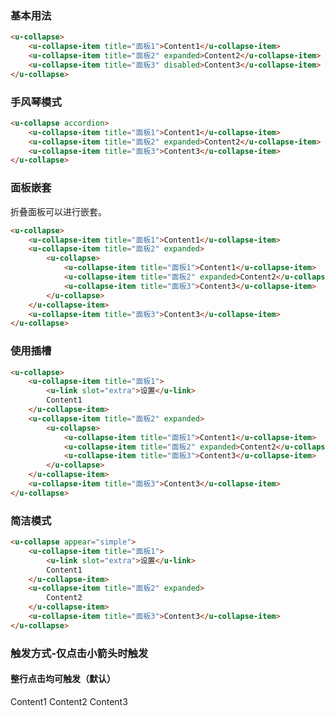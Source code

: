 ### 基本用法

``` html
<u-collapse>
    <u-collapse-item title="面板1">Content1</u-collapse-item>
    <u-collapse-item title="面板2" expanded>Content2</u-collapse-item>
    <u-collapse-item title="面板3" disabled>Content3</u-collapse-item>
</u-collapse>
```

### 手风琴模式

``` html
<u-collapse accordion>
    <u-collapse-item title="面板1">Content1</u-collapse-item>
    <u-collapse-item title="面板2" expanded>Content2</u-collapse-item>
    <u-collapse-item title="面板3">Content3</u-collapse-item>
</u-collapse>
```

### 面板嵌套

折叠面板可以进行嵌套。

``` html
<u-collapse>
    <u-collapse-item title="面板1">Content1</u-collapse-item>
    <u-collapse-item title="面板2" expanded>
        <u-collapse>
            <u-collapse-item title="面板1">Content1</u-collapse-item>
            <u-collapse-item title="面板2" expanded>Content2</u-collapse-item>
            <u-collapse-item title="面板3">Content3</u-collapse-item>
        </u-collapse>
    </u-collapse-item>
    <u-collapse-item title="面板3">Content3</u-collapse-item>
</u-collapse>
```

### 使用插槽

``` html
<u-collapse>
    <u-collapse-item title="面板1">
        <u-link slot="extra">设置</u-link>
        Content1
    </u-collapse-item>
    <u-collapse-item title="面板2" expanded>
        <u-collapse>
            <u-collapse-item title="面板1">Content1</u-collapse-item>
            <u-collapse-item title="面板2" expanded>Content2</u-collapse-item>
            <u-collapse-item title="面板3">Content3</u-collapse-item>
        </u-collapse>
    </u-collapse-item>
    <u-collapse-item title="面板3">Content3</u-collapse-item>
</u-collapse>
```

### 简洁模式

``` html
<u-collapse appear="simple">
    <u-collapse-item title="面板1">
        <u-link slot="extra">设置</u-link>
        Content1
    </u-collapse-item>
    <u-collapse-item title="面板2" expanded>
        Content2
    </u-collapse-item>
    <u-collapse-item title="面板3">Content3</u-collapse-item>
</u-collapse>
```

### 触发方式-仅点击小箭头时触发

#### 整行点击均可触发（默认）

<u-collapse expand-trigger="click-expander">
    <u-collapse-item title="面板1">Content1</u-collapse-item>
    <u-collapse-item title="面板2">Content2</u-collapse-item>
    <u-collapse-item title="面板3">Content3</u-collapse-item>
</u-collapse>